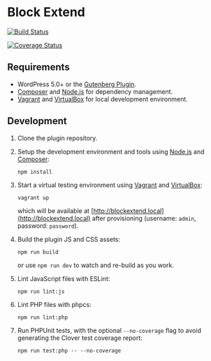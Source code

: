 # Block Extend

[![Build Status](https://travis-ci.com/xwp/block-extend.svg?branch=master)](https://travis-ci.com/xwp/block-extend)

[![Coverage Status](https://coveralls.io/repos/github/xwp/block-extend/badge.svg?branch=master)](https://coveralls.io/github/xwp/block-extend?branch=master)


## Requirements

- WordPress 5.0+ or the [Gutenberg Plugin](https://wordpress.org/plugins/gutenberg/).
- [Composer](https://getcomposer.org) and [Node.js](https://nodejs.org) for dependency management.
- [Vagrant](https://www.vagrantup.com) and [VirtualBox](https://www.virtualbox.org) for local development environment.


## Development

1. Clone the plugin repository.

2. Setup the development environment and tools using [Node.js](https://nodejs.org) and [Composer](https://getcomposer.org):

	   npm install

3. Start a virtual testing environment using [Vagrant](https://www.vagrantup.com/) and [VirtualBox](https://www.virtualbox.org/):

	   vagrant up

	which will be available at [http://blockextend.local](http://blockextend.local) after provisioning (username: `admin`, password: `password`).

4. Build the plugin JS and CSS assets:

	   npm run build
	
	or use `npm run dev` to watch and re-build as you work.

5. Lint JavaScript files with ESLint:

	   npm run lint:js

6. Lint PHP files with phpcs:

	   npm run lint:php

6. Run PHPUnit tests, with the optional `--no-coverage` flag to avoid generating the Clover test coverage report:

	   npm run test:php -- --no-coverage
